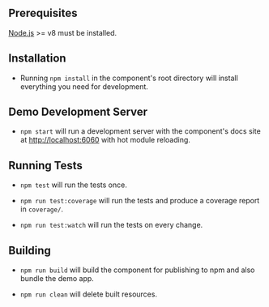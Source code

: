 ## Prerequisites

[Node.js](http://nodejs.org/) >= v8 must be installed.

## Installation

- Running `npm install` in the component's root directory will install everything you need for development.

## Demo Development Server

- `npm start` will run a development server with the component's docs site at [http://localhost:6060](http://localhost:6060) with hot module reloading.

## Running Tests

- `npm test` will run the tests once.

- `npm run test:coverage` will run the tests and produce a coverage report in `coverage/`.

- `npm run test:watch` will run the tests on every change.

## Building

- `npm run build` will build the component for publishing to npm and also bundle the demo app.

- `npm run clean` will delete built resources.
